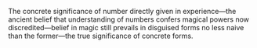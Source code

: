 The concrete significance of number directly given in experience—the ancient belief that understanding of numbers confers magical powers now discredited—belief in magic still prevails in disguised forms no less naive than the former—the true significance of concrete forms.